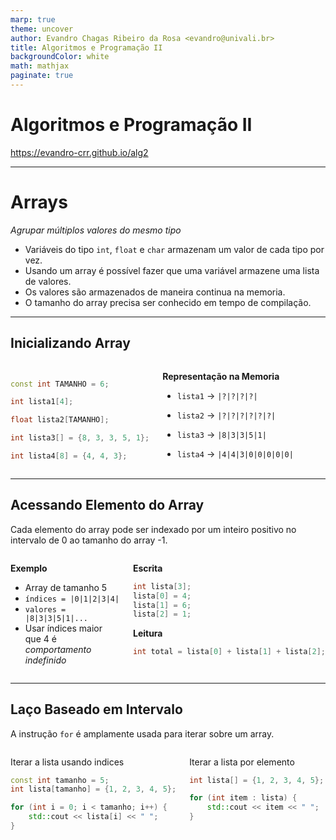 ```yaml
---
marp: true
theme: uncover
author: Evandro Chagas Ribeiro da Rosa <evandro@univali.br>
title: Algoritmos e Programação II
backgroundColor: white
math: mathjax
paginate: true
---
```


<style>
    section {
        font-size: 24pt;
    }

    .columns {
        display: grid;
        grid-template-columns: repeat(2, minmax(0, 1fr));
        gap: 1rem;
    }
</style>

# Algoritmos e Programação II

https://evandro-crr.github.io/alg2

<!-- _footer: Evandro Chagas Ribeiro da Rosa -->
<!-- _paginate: skip -->

---

# Arrays

*Agrupar múltiplos valores do mesmo tipo*

- Variáveis do tipo `int`, `float` e `char` armazenam um valor de cada tipo por vez.
- Usando um array é possível fazer que uma variável armazene uma lista de valores.
- Os valores são armazenados de maneira continua na memoria.
- O tamanho do array precisa ser conhecido em tempo de compilação.


---

## Inicializando Array 

<div class="columns">

<div>

```cpp

const int TAMANHO = 6;

int lista1[4];

float lista2[TAMANHO];

int lista3[] = {8, 3, 3, 5, 1};

int lista4[8] = {4, 4, 3};
```

</div>

<div>

**Representação na Memoria**

- `lista1` $\rightarrow$ `|?|?|?|?|`
  
- `lista2` $\rightarrow$ `|?|?|?|?|?|?|`
- `lista3` $\rightarrow$ `|8|3|3|5|1|`
- `lista4` $\rightarrow$ `|4|4|3|0|0|0|0|0|`


</div>

</div>

<!-- _footer: `?` representa lixo de memoria -->

---

## Acessando Elemento do Array

Cada elemento do array pode ser indexado por um inteiro
positivo no intervalo de 0 ao tamanho do array -1. 


<div class="columns">

<div>

**Exemplo**
- Array de tamanho 5
- `índices = |0|1|2|3|4|`
- `valores = |8|3|3|5|1|...`
- Usar índices maior que 4 é *comportamento indefinido*


</div>

<div>

**Escrita**

```cpp
int lista[3];
lista[0] = 4; 
lista[1] = 6;
lista[2] = 1;
```

**Leitura**

```cpp
int total = lista[0] + lista[1] + lista[2];
```

</div>

</div>

---

## Laço Baseado em Intervalo

A instrução `for` é amplamente usada para iterar sobre um array.


<div class="columns">

<div>


Iterar a lista usando indices

```cpp
const int tamanho = 5;
int lista[tamanho] = {1, 2, 3, 4, 5};

for (int i = 0; i < tamanho; i++) {
    std::cout << lista[i] << " ";
}
```


</div>

<div>


Iterar a lista por elemento

```cpp
int lista[] = {1, 2, 3, 4, 5};

for (int item : lista) {
    std::cout << item << " ";
}
```

</div>

</div>